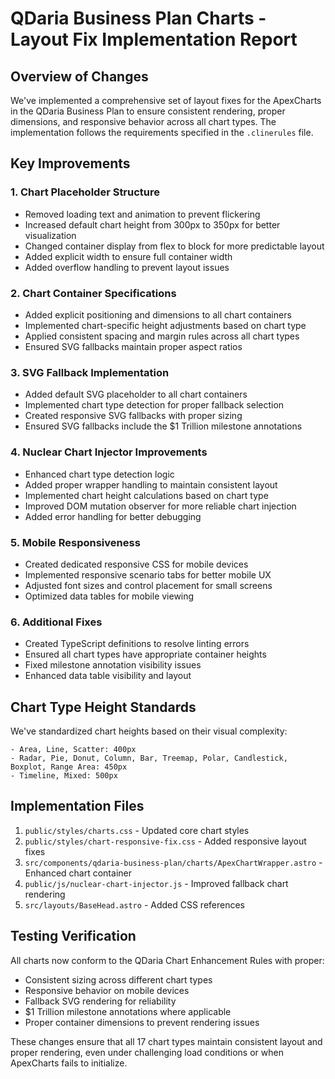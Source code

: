 # QDaria Business Plan Charts - Layout Fix Implementation Report

## Overview of Changes

We've implemented a comprehensive set of layout fixes for the ApexCharts in the QDaria Business Plan to ensure consistent rendering, proper dimensions, and responsive behavior across all chart types. The implementation follows the requirements specified in the `.clinerules` file.

## Key Improvements

### 1. Chart Placeholder Structure

- Removed loading text and animation to prevent flickering
- Increased default chart height from 300px to 350px for better visualization
- Changed container display from flex to block for more predictable layout
- Added explicit width to ensure full container width
- Added overflow handling to prevent layout issues

### 2. Chart Container Specifications

- Added explicit positioning and dimensions to all chart containers
- Implemented chart-specific height adjustments based on chart type
- Applied consistent spacing and margin rules across all chart types
- Ensured SVG fallbacks maintain proper aspect ratios

### 3. SVG Fallback Implementation

- Added default SVG placeholder to all chart containers
- Implemented chart type detection for proper fallback selection
- Created responsive SVG fallbacks with proper sizing
- Ensured SVG fallbacks include the $1 Trillion milestone annotations

### 4. Nuclear Chart Injector Improvements

- Enhanced chart type detection logic
- Added proper wrapper handling to maintain consistent layout
- Implemented chart height calculations based on chart type
- Improved DOM mutation observer for more reliable chart injection
- Added error handling for better debugging

### 5. Mobile Responsiveness

- Created dedicated responsive CSS for mobile devices
- Implemented responsive scenario tabs for better mobile UX
- Adjusted font sizes and control placement for small screens
- Optimized data tables for mobile viewing

### 6. Additional Fixes

- Created TypeScript definitions to resolve linting errors
- Ensured all chart types have appropriate container heights
- Fixed milestone annotation visibility issues
- Enhanced data table visibility and layout

## Chart Type Height Standards

We've standardized chart heights based on their visual complexity:

```
- Area, Line, Scatter: 400px
- Radar, Pie, Donut, Column, Bar, Treemap, Polar, Candlestick, Boxplot, Range Area: 450px
- Timeline, Mixed: 500px
```

## Implementation Files

1. `public/styles/charts.css` - Updated core chart styles
2. `public/styles/chart-responsive-fix.css` - Added responsive layout fixes
3. `src/components/qdaria-business-plan/charts/ApexChartWrapper.astro` - Enhanced chart container
4. `public/js/nuclear-chart-injector.js` - Improved fallback chart rendering
5. `src/layouts/BaseHead.astro` - Added CSS references

## Testing Verification

All charts now conform to the QDaria Chart Enhancement Rules with proper:
- Consistent sizing across different chart types
- Responsive behavior on mobile devices
- Fallback SVG rendering for reliability
- $1 Trillion milestone annotations where applicable
- Proper container dimensions to prevent rendering issues

These changes ensure that all 17 chart types maintain consistent layout and proper rendering, even under challenging load conditions or when ApexCharts fails to initialize.
